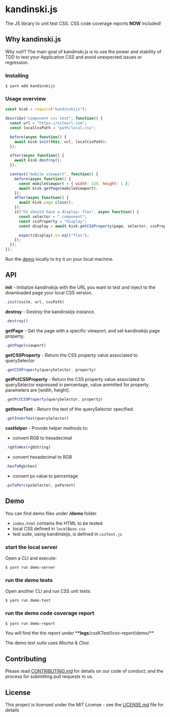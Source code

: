 # kandinski.js

The JS library to unit test CSS.
CSS code coverage reports **NOW** included!

## Why kandinski.js

Why not!?
The main goal of kandinski.js is to use the power and stability of TDD to test your Application CSS and avoid unexpected issues or regression.

### Installing

```
$ yarn add kandinskijs
```

### Usage overview

```javascript
const kisk = require("kandinskijs");

describe("component css test", function() {
  const url = "https://siteurl.com";
  const localCssPath = "path/local.css";

  before(async function() {
    await kisk.init(this, url, localCssPath);
  });

  after(async function() {
    await kisk.destroy();
  });

  context("mobile viewport", function() {
    before(async function() {
      const mobileViewport = { width: 320, height: 1 };
      await kisk.getPage(mobileViewport);
    });
    after(async function() {
      await kisk.page.close();
    });
    it("h2 should have a display: flex", async function() {
      const selector = ".component";
      const cssProperty = "display";
      const display = await kisk.getCSSProperty(page, selector, cssProperty);

      expect(display).to.eql("flex");
    });
  });
});
```

Run the [demo](#demo) locally to try it on your local machine.

## API

**init** -
Initialize kandinskijs with the URL you want to test and inject to the downloaded page your local CSS version.

```javascript
.init(suite, url, cssPath)
```

**destroy** -
Destroy the kandinskijs instance.

```javascript
.destroy()
```

**getPage** -
Get the page with a specific viewport, and set kandinskijs page property.

```javascript
.getPage(viewport)
```

**getCSSProperty** -
Return the CSS property value associated to querySelector

```javascript
.getCSSProperty(querySelector, property)
```

**getPctCSSProperty** -
Return the CSS property value associated to querySelector expressed in percentage, value ammitted for property parameters are [width, height].

```javascript
.getPctCSSProperty(querySelector, property)
```

**getInnerText** -
Return the text of the querySelector specified.

```javascript
.getInnerText(querySelector)
```

**cssHelper** -
Provide helper methods to:

- convert RGB to hexadecimal

```javascript
.rgbToHex(rgbString)
```

- convert hexadecimal to RGB

```javascript
.hexToRgb(hex)
```

- convert px value to percentage

```javascript
.pxToPerc(pxSelector, pxParent)
```

## Demo

You can find demo files under **/demo** folder.

- `index.html` contains the HTML to be tested
- local CSS defined in `localBase.css`
- test suite, using kandinskijs, is defined in `cssTest.js`

### start the local server

Open a CLI and execute:

```
$ yarn run demo-server
```

### run the demo tests

Open another CLI and run CSS unit tests:

```
$ yarn run demo-test
```

### run the demo code coverage report

```
$ yarn run demo-report
```

You will find the the report under \***\*logs**/cssKTest/lcov-report/demo/\*\*

The demo test suite uses _Mocha_ & _Chai_.

## Contributing

Please read [CONTRIBUTING.md](https://github.com/gian8/kandinskijs/blob/master/CONTRIBUTING.md) for details on our code of conduct, and the process for submitting pull requests to us.

## License

This project is licensed under the MIT License - see the [LICENSE.md](https://github.com/gian8/kandinskijs/blob/master/LICENSE) file for details
